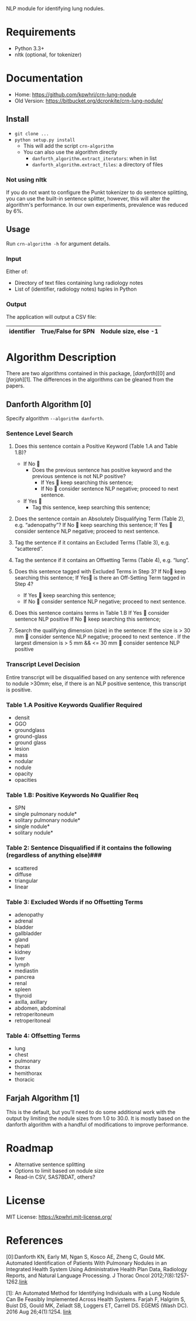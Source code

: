 NLP module for identifying lung nodules.

# Requirements #

* Python 3.3+
* nltk (optional, for tokenizer)

# Documentation #

* Home: https://github.com/kpwhri/crn-lung-nodule
* Old Version: https://bitbucket.org/dcronkite/crn-lung-nodule/

## Install ##

* `git clone ...`
* `python setup.py install`
    * This will add the script `crn-algorithm`
    * You can also use the algorithm directly
        * `danforth_algorithm.extract_iterators`: when in list
        * `danforth_algorithm.extract_files`: a directory of files
        
### Not using nltk ###

If you do not want to configure the Punkt tokenizer to do sentence splitting, you can use the built-in sentence splitter, however, this will alter the algorithm's performance. In our own experiments, prevalence was reduced by 6%.

## Usage ##

Run `crn-algorithm -h` for argument details.

### Input ###

Either of:

* Directory of text files containing lung radiology notes
* List of (identifier, radiology notes) tuples in Python

### Output ###
The application will output a CSV file:


| identifier | True/False for SPN | Nodule size, else -1 |
|------------|--------------------|----------------------|



# Algorithm Description #
There are two algorithms contained in this package, [*danforth*][0] and [*farjah*][1]. The differences in the algorithms can be gleaned from the papers.


## Danforth Algorithm [0] ##

Specify algorithm `--algorithm danforth`. 

### Sentence  Level Search ###

1. Does this sentence contain a Positive Keyword (Table 1.A and Table 1.B)?
    * If No 
        * Does the previous sentence has positive keyword and the previous sentence is not NLP positive?
            * If Yes  keep searching this sentence;
            * If No  consider sentence NLP negative; proceed to next sentence.
    * If Yes 
        * Tag this sentence, keep searching this sentence;

2. Does the sentence contain an Absolutely Disqualifying Term (Table 2), e.g. “adenopathy”?
             If No  keep searching this sentence;
             If Yes  consider sentence NLP negative; proceed to next sentence.

3. Tag the sentence if it contains an Excluded Terms (Table 3), e.g. “scattered”.
4. Tag the sentence if it contains an Offsetting Terms (Table 4), e.g. “lung”.
5. Does this sentence tagged with Excluded Terms in Step 3?
If No keep searching this sentence;
If Yes is there an Off-Setting Term tagged in Step 4?
    * If Yes  keep searching this sentence;
    * If No  consider sentence NLP negative; proceed to next sentence.
6. Does this sentence contains terms in Table 1.B
If Yes  consider sentence NLP positive
If No  keep searching this sentence;

7. Search the qualifying dimension (size) in the sentence:
If the size is > 30 mm  consider sentence NLP negative; proceed to next sentence .
If the largest dimension is > 5 mm && <= 30 mm  consider sentence NLP positive


### Transcript Level Decision ###

Entire transcript will be disqualified based on any sentence with reference to nodule >30mm;
else, if there is an NLP positive sentence, this transcript is positive.

### Table 1.A Positive Keywords Qualifier Required ###

*	densit
*	GGO
*	groundglass
*	ground-glass
*	ground glass
*	lesion
*	mass
*	nodular
*	nodule
*	opacity
*	opacities

### Table 1.B: Positive Keywords No Qualifier Req ###

*	SPN
*	single pulmonary nodule*
*	solitary pulmonary nodule*
*	single nodule*
*	solitary nodule*

### Table 2: Sentence Disqualified if it contains the following (regardless of anything else)###

*	scattered
*	diffuse
*	triangular
*	linear

### Table 3: Excluded Words if no Offsetting Terms ###

*	adenopathy
*	adrenal
*	bladder
*	gallbladder
*	gland
*	hepati
*	kidney
*	liver
*	lymph
*	mediastin
*	pancrea
*	renal
*	spleen
*	thyroid
*	axilla, axillary
*	abdomen, abdominal
*	retroperitoneum
*	retroperitoneal

### Table 4: Offsetting Terms ###

*	lung
*	chest
*	pulmonary
*	thorax
*	hemithorax
*	thoracic


## Farjah Algorithm [1] ##

This is the default, but you'll need to do some additional work with the output by limiting the nodule sizes from 1.0 to 30.0. It is mostly based on the danforth algorithm with a handful of modifications to improve performance.


# Roadmap #

* Alternative sentence splitting
* Options to limit based on nodule size
* Read-in CSV, SAS7BDAT, others?


# License #
MIT License: https://kpwhri.mit-license.org/


# References #
[0]:Danforth KN, Early MI, Ngan S, Kosco AE, Zheng C, Gould MK. Automated Identification of Patients With Pulmonary Nodules in an Integrated Health System Using Administrative Health Plan Data, Radiology Reports, and Natural Language Processing. J Thorac Oncol 2012;7(8):1257-1262.[link](https://www.ncbi.nlm.nih.gov/pmc/articles/PMC3443078/)

[1]: An Automated Method for Identifying Individuals with a Lung Nodule Can Be Feasibly Implemented Across Health Systems. Farjah F, Halgrim S, Buist DS, Gould MK, Zeliadt SB, Loggers ET, Carrell DS. EGEMS (Wash DC). 2016 Aug 26;4(1):1254. [link](https://www.ncbi.nlm.nih.gov/pmc/articles/PMC5013935/)
